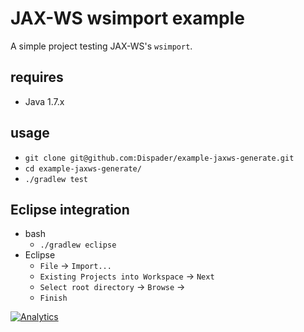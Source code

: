 # JAX-WS wsimport example

A simple project testing JAX-WS's `wsimport`.

## requires

* Java 1.7.x

## usage

* `git clone git@github.com:Dispader/example-jaxws-generate.git`
* `cd example-jaxws-generate/`
* `./gradlew test`

## Eclipse integration

* bash
  * `./gradlew eclipse`
* Eclipse
  * `File` -> `Import...`
  * `Existing Projects into Workspace` -> `Next`
  * `Select root directory` -> `Browse` -> <project directory>
  * `Finish`

[![Analytics](https://ga-beacon.appspot.com/UA-61184208-1/chromeskel_a/readme)](https://github.com/igrigorik/ga-beacon)
